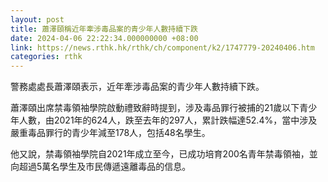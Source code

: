 ```yaml
---
layout: post
title: 蕭澤頤稱近年牽涉毒品案的青少年人數持續下跌
date: 2024-04-06 22:22:34.000000000 +08:00
link: https://news.rthk.hk/rthk/ch/component/k2/1747779-20240406.htm
categories: rthk
---
```


警務處處長蕭澤頤表示，近年牽涉毒品案的青少年人數持續下跌。

蕭澤頤出席禁毒領袖學院啟動禮致辭時提到，涉及毒品罪行被捕的21歲以下青少年人數，由2021年的624人，跌至去年的297人，累計跌幅達52.4%，當中涉及嚴重毒品罪行的青少年減至178人，包括48名學生。

他又說，禁毒領袖學院自2021年成立至今，已成功培育200名青年禁毒領袖，並向超過5萬名學生及市民傳遞遠離毒品的信息。

